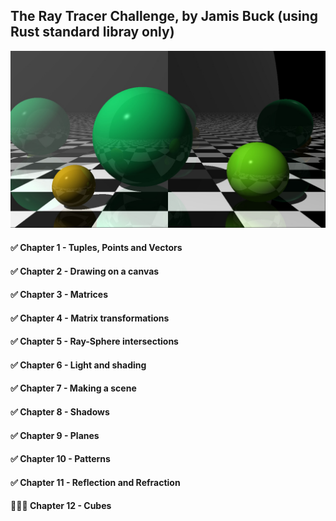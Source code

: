 ## The Ray Tracer Challenge, by Jamis Buck (using Rust standard libray only)

![spheres](https://raw.githubusercontent.com/guimauveb/the-ray-tracer-challenge/main/spheres.jpg)

#### ✅ Chapter 1 - Tuples, Points and Vectors 

#### ✅  Chapter 2 - Drawing on a canvas

#### ✅ Chapter 3 - Matrices 

#### ✅ Chapter 4 - Matrix transformations

#### ✅ Chapter 5 - Ray-Sphere intersections

#### ✅ Chapter 6 - Light and shading

#### ✅ Chapter 7 - Making a scene

#### ✅ Chapter 8 - Shadows

#### ✅ Chapter 9 - Planes

#### ✅ Chapter 10 - Patterns

#### ✅ Chapter 11 - Reflection and Refraction

#### 👨🏼‍💻 Chapter 12 - Cubes
